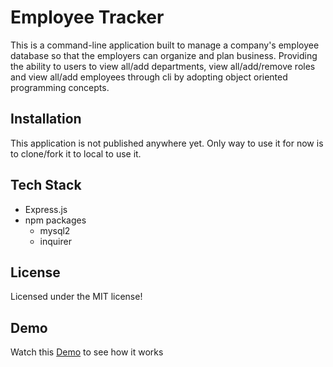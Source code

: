 # Employee Tracker
This is a command-line application built  to manage a company's employee database so that the employers can organize and plan business. Providing the ability to users to view all/add departments, view all/add/remove roles and view all/add employees through cli by adopting object oriented programming concepts. 

## Installation
This application is not published anywhere yet. Only way to use it for now is to clone/fork it to local to use it.

## Tech Stack
- Express.js 
- npm packages
    - mysql2
    - inquirer

## License
Licensed under the MIT license!

## Demo
Watch this [Demo](https://youtu.be/SUIsyCp4QHU) to see how it works